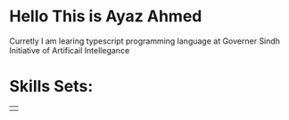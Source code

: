 # Hello This is Ayaz Ahmed 

Curretly I am learing typescript programming language at Governer Sindh Initiative of Artificail Intellegance 


# Skills Sets:

<table> 
<tr>
  <td>
    <img > 
  </td>
</tr>
</table>
